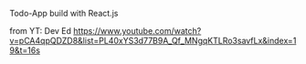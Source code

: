 Todo-App build with React.js

from YT: Dev Ed
https://www.youtube.com/watch?v=pCA4qpQDZD8&list=PL40xYS3d77B9A_Qf_MNgqKTLRo3savfLx&index=19&t=16s
